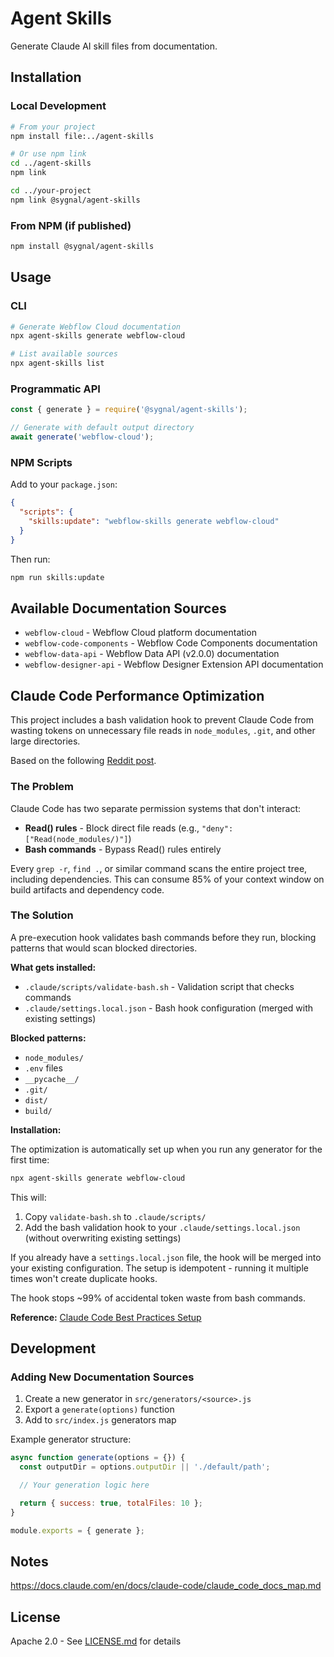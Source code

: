 # Agent Skills

Generate Claude AI skill files from documentation.

## Installation

### Local Development

```bash
# From your project
npm install file:../agent-skills

# Or use npm link
cd ../agent-skills
npm link

cd ../your-project
npm link @sygnal/agent-skills
```

### From NPM (if published)

```bash
npm install @sygnal/agent-skills
```

## Usage

### CLI

```bash
# Generate Webflow Cloud documentation
npx agent-skills generate webflow-cloud

# List available sources
npx agent-skills list
```

### Programmatic API

```javascript
const { generate } = require('@sygnal/agent-skills');

// Generate with default output directory
await generate('webflow-cloud');

```

### NPM Scripts

Add to your `package.json`:

```json
{
  "scripts": {
    "skills:update": "webflow-skills generate webflow-cloud"
  }
}
```

Then run:

```bash
npm run skills:update
```

## Available Documentation Sources

- `webflow-cloud` - Webflow Cloud platform documentation
- `webflow-code-components` - Webflow Code Components documentation
- `webflow-data-api` - Webflow Data API (v2.0.0) documentation
- `webflow-designer-api` - Webflow Designer Extension API documentation

## Claude Code Performance Optimization

This project includes a bash validation hook to prevent Claude Code from wasting tokens on unnecessary file reads in `node_modules`, `.git`, and other large directories.

Based on the following [Reddit post](https://www.reddit.com/r/ClaudeAI/comments/1oh95lh/claude_code_usage_limit_hack/). 

### The Problem

Claude Code has two separate permission systems that don't interact:
- **Read() rules** - Block direct file reads (e.g., `"deny": ["Read(node_modules/)"]`)
- **Bash commands** - Bypass Read() rules entirely

Every `grep -r`, `find .`, or similar command scans the entire project tree, including dependencies. This can consume 85% of your context window on build artifacts and dependency code.

### The Solution

A pre-execution hook validates bash commands before they run, blocking patterns that would scan blocked directories.

**What gets installed:**
- `.claude/scripts/validate-bash.sh` - Validation script that checks commands
- `.claude/settings.local.json` - Bash hook configuration (merged with existing settings)

**Blocked patterns:**
- `node_modules/`
- `.env` files
- `__pycache__/`
- `.git/`
- `dist/`
- `build/`

**Installation:**

The optimization is automatically set up when you run any generator for the first time:

```bash
npx agent-skills generate webflow-cloud
```

This will:
1. Copy `validate-bash.sh` to `.claude/scripts/`
2. Add the bash validation hook to your `.claude/settings.local.json` (without overwriting existing settings)

If you already have a `settings.local.json` file, the hook will be merged into your existing configuration. The setup is idempotent - running it multiple times won't create duplicate hooks.

The hook stops ~99% of accidental token waste from bash commands.

**Reference:** [Claude Code Best Practices Setup](https://github.com/PaschalisDim/Claude-Code-Example-Best-Practice-Setup)

## Development

### Adding New Documentation Sources

1. Create a new generator in `src/generators/<source>.js`
2. Export a `generate(options)` function
3. Add to `src/index.js` generators map

Example generator structure:

```javascript
async function generate(options = {}) {
  const outputDir = options.outputDir || './default/path';

  // Your generation logic here

  return { success: true, totalFiles: 10 };
}

module.exports = { generate };
```

## Notes

https://docs.claude.com/en/docs/claude-code/claude_code_docs_map.md

## License

Apache 2.0 - See [LICENSE.md](LICENSE.md) for details
